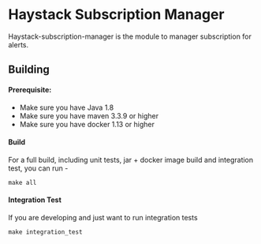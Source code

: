 # Haystack Subscription Manager

Haystack-subscription-manager is the module to manager subscription for alerts.

## Building

#### Prerequisite: 

* Make sure you have Java 1.8
* Make sure you have maven 3.3.9 or higher
* Make sure you have docker 1.13 or higher




#### Build

For a full build, including unit tests, jar + docker image build and integration test, you can run -
```
make all
```

#### Integration Test

If you are developing and just want to run integration tests 
```
make integration_test

```